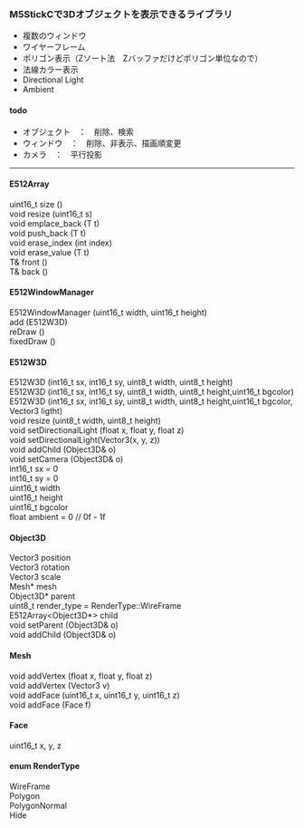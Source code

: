 ### M5StickCで3Dオブジェクトを表示できるライブラリ  
- 複数のウィンドウ
- ワイヤーフレーム
- ポリゴン表示（Zソート法　Zバッファだけどポリゴン単位なので）
- 法線カラー表示
- Directional Light
- Ambient

#### todo
- オブジェクト　：　削除、検索
- ウィンドウ　：　削除、非表示、描画順変更
- カメラ　：　平行投影


----

#### E512Array
uint16_t size ()  
void resize (uint16_t s)  
void emplace_back (T t)  
void push_back (T t)  
void erase_index (int index)  
void erase_value (T t)  
T& front ()  
T& back ()  

#### E512WindowManager
E512WindowManager (uint16_t width, uint16_t height)  
add (E512W3D)  
reDraw ()  
fixedDraw ()  
#### E512W3D  
E512W3D (int16_t sx, int16_t sy, uint8_t width, uint8_t height)  
E512W3D (int16_t sx, int16_t sy, uint8_t width, uint8_t height,uint16_t bgcolor)  
E512W3D (int16_t sx, int16_t sy, uint8_t width, uint8_t height,uint16_t bgcolor, Vector3 ligtht)  
void resize (uint8_t width, uint8_t height)  
void setDirectionalLight (float x, float y, float z)  
void setDirectionalLight(Vector3(x, y, z))  
void addChild (Object3D& o)  
void setCamera (Object3D& o)  
int16_t sx = 0  
int16_t sy = 0  
uint16_t width  
uint16_t height  
uint16_t bgcolor  
float ambient = 0 // 0f - 1f  
  
#### Object3D  
Vector3 position  
Vector3 rotation  
Vector3 scale  
Mesh* mesh  
Object3D* parent  
uint8_t render_type = RenderType::WireFrame  
E512Array<Object3D*> child  
void setParent (Object3D& o)  
void addChild (Object3D& o)  
    
#### Mesh
void addVertex (float x, float y, float z)  
void addVertex (Vector3 v)  
void addFace (uint16_t x, uint16_t y, uint16_t z)  
void addFace (Face f)  

#### Face
uint16_t x, y, z  

#### enum RenderType
WireFrame  
Polygon  
PolygonNormal  
Hide  


